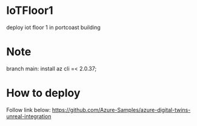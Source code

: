 # IoTFloor1
deploy iot floor 1 in portcoast building
# Note
branch main: install az cli =< 2.0.37;
# How to deploy
Follow link below: https://github.com/Azure-Samples/azure-digital-twins-unreal-integration
